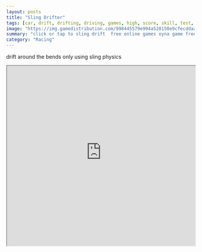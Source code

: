 ```yaml
---
layout: posts
title: "Sling Drifter"
tags: [car, drift, drifting, driving, games, high, score, skill, test, free, online, games, oyna, game, free, games, play, play, games]
image: "https://img.gamedistribution.com/998445579e994a528150e9cfecddaa00-512x384.jpeg"
summary: "click or tap to sling drift  free online games oyna game free games play play games"
category: "Racing"
---
```


drift around the bends only using sling physics

<iframe width="100%" height="480px;" src="https://html5.gamedistribution.com/998445579e994a528150e9cfecddaa00/"></iframe>